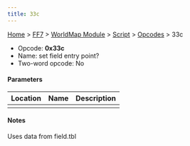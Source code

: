 ```yaml
---
title: 33c
---
```


[Home](../../../../Main_Page.md) > [FF7](../../../../FF7.md) > [WorldMap Module](../../../WorldMap_Module.md) > [Script](../../Script.md) > [Opcodes](../Opcodes.md) > 33c

-   Opcode: **0x33c**
-   Name: set field entry point?
-   Two-word opcode: No

#### Parameters

| Location | Name | Description |
|:--------:|:----:|:-----------:|
|          |      |             |

#### Notes

Uses data from field.tbl
